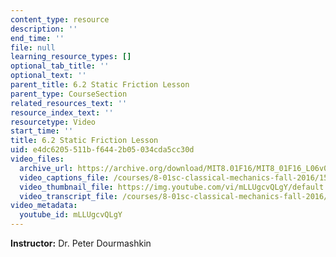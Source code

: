```yaml
---
content_type: resource
description: ''
end_time: ''
file: null
learning_resource_types: []
optional_tab_title: ''
optional_text: ''
parent_title: 6.2 Static Friction Lesson
parent_type: CourseSection
related_resources_text: ''
resource_index_text: ''
resourcetype: Video
start_time: ''
title: 6.2 Static Friction Lesson
uid: e4dc6205-511b-f644-2b05-034cda5cc30d
video_files:
  archive_url: https://archive.org/download/MIT8.01F16/MIT8_01F16_L06v02_360p.mp4
  video_captions_file: /courses/8-01sc-classical-mechanics-fall-2016/1507bd36332a56d8b1cff56f75a30ae1_mLLUgcvQLgY.vtt
  video_thumbnail_file: https://img.youtube.com/vi/mLLUgcvQLgY/default.jpg
  video_transcript_file: /courses/8-01sc-classical-mechanics-fall-2016/78182017bea0b1e453cde4075bfdd2da_mLLUgcvQLgY.pdf
video_metadata:
  youtube_id: mLLUgcvQLgY
---
```


**Instructor:** Dr. Peter Dourmashkin